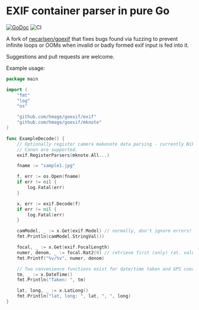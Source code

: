 EXIF container parser in pure Go
======

[![GoDoc](https://godoc.org/github.com/hmage/goexif?status.svg)](https://godoc.org/github.com/hmage/goexif) ![CI](https://action-badges.now.sh/hmage/goexif)

A fork of [rwcarlsen/goexif](https://github.com/rwcarlsen/goexif) that fixes bugs found via fuzzing to prevent infinite loops or OOMs when invalid or badly formed exif input is fed into it.

Suggestions and pull requests are welcome.

Example usage:

```go
package main

import (
	"fmt"
	"log"
	"os"

	"github.com/hmage/goexif/exif"
	"github.com/hmage/goexif/mknote"
)

func ExampleDecode() {
	// Optionally register camera makenote data parsing - currently Nikon and
	// Canon are supported.
	exif.RegisterParsers(mknote.All...)

	fname := "sample1.jpg"

	f, err := os.Open(fname)
	if err != nil {
		log.Fatal(err)
	}

	x, err := exif.Decode(f)
	if err != nil {
		log.Fatal(err)
	}

	camModel, _ := x.Get(exif.Model) // normally, don't ignore errors!
	fmt.Println(camModel.StringVal())

	focal, _ := x.Get(exif.FocalLength)
	numer, denom, _ := focal.Rat2(0) // retrieve first (only) rat. value
	fmt.Printf("%v/%v", numer, denom)

	// Two convenience functions exist for date/time taken and GPS coords:
	tm, _ := x.DateTime()
	fmt.Println("Taken: ", tm)

	lat, long, _ := x.LatLong()
	fmt.Println("lat, long: ", lat, ", ", long)
}
```

<!--golang-->
